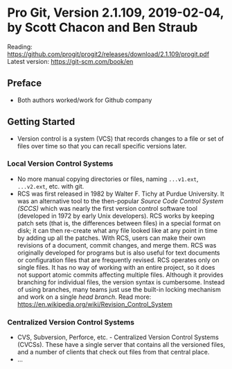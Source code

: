 # Pro Git, Version 2.1.109, 2019-02-04, by Scott Chacon and Ben Straub

Reading: https://github.com/progit/progit2/releases/download/2.1.109/progit.pdf  
Latest version: https://git-scm.com/book/en

## Preface

- Both authors worked/work for Github company

## Getting Started

- Version control is a system (VCS) that records changes to a file or set of files over time so that you can recall specific versions later.  

### Local Version Control Systems
- No more manual copying directories or files, naming `...v1.ext`, `...v2.ext`, etc. with git.
- RCS was first released in 1982 by Walter F. Tichy at Purdue University. It was an alternative tool to the then-popular *Source Code Control System (SCCS)* which was nearly the first version control software tool (developed in 1972 by early Unix developers). RCS works by keeping patch sets (that is, the differences between files) in a special format on disk; it can then re-create what any file looked like at any point in time by adding up all the patches. With RCS, users can make their own revisions of a document, commit changes, and merge them. RCS was originally developed for programs but is also useful for text documents or configuration files that are frequently revised. RCS operates only on single files. It has no way of working with an entire project, so it does not support atomic commits affecting multiple files. Although it provides branching for individual files, the version syntax is cumbersome. Instead of using branches, many teams just use the built-in locking mechanism and work on a single *head branch*. Read more: https://en.wikipedia.org/wiki/Revision_Control_System

### Centralized Version Control Systems
- CVS, Subversion, Perforce, etc. - Centralized Version Control Systems (CVCSs). These have a single server that contains
all the versioned files, and a number of clients that check out files from that central place.
- ...
